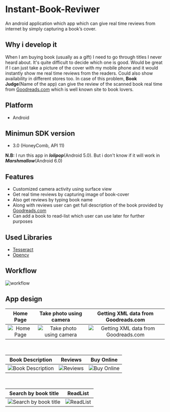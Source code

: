 # Instant-Book-Reviwer
An android application which app which can give real time reviews from internet by simply capturing a book’s cover.

## Why i develop it
When I am buying book (usually as a gift) I need to go through titles I never heard about. It's quite difficult to decide which one is good. Would be great if I can just take a picture of the cover with my mobile phone and it would instantly show me real time reviews from the readers. Could also show availability in different stores too. 
In case of this problem, <b>Book Judge</b>(Name of the app) can give the review of the scanned book real time from [Goodreads.com](https://www.goodreads.com/) which is well known site to book lovers.

## Platform
 - Android
 
## Minimun SDK version
 - 3.0 (HoneyComb, API 11)<br>
 
<b>N.B:</b> I run this app in <i><b>lolipop</b></i>(Android 5.0). But i don't know if it will work in <i><b>Marshmallow</b></i>(Android 6.0)

## Features
- Customized camera activity using surface view
- Get real time reviews by capturing image of book-cover
- Also get reviews by  typing book name
- Along with reviews user can get full description of the book provided by [Goodreads.com](https://www.goodreads.com/)
- Can add a book to read-list which user can use later for further purposes

## Used Libraries
- [Tesseract](https://github.com/rmtheis/tess-two)
- [Opencv](http://opencv.org/)

## Workflow
![workflow](http://i.imgur.com/xXlNk3l.png)


## App design
Home Page    |  Take photo using camera    | Getting XML data from Goodreads.com
:-------------------------:|:-------------------------:|:-------------------------:
![Home Page](http://i.imgur.com/GhM3ueq.jpg)  |  ![Take photo using camera](http://i.imgur.com/W3EqHzb.jpg)  |    ![Getting XML data from Goodreads.com](http://i.imgur.com/4PbYuJF.jpg)

</br>

Book Description   |  Reviews    | Buy Online
:-------------------------:|:-------------------------:|:-------------------------:
![Book Description](http://i.imgur.com/g9FGKtw.jpg)  |  ![Reviews](http://i.imgur.com/5tKEUN7.jpg)  |    ![Buy Online](http://i.imgur.com/W46YNOD.jpg)

</br>

Search by book title    |  ReadList
:-------------------------:|:-------------------------:
![Search by book title](http://i.imgur.com/49CUexa.jpg) |  ![ReadList](http://i.imgur.com/Qp55SI0.jpg)



